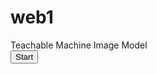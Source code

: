# web1

<!DOCTYPE html>
<html>
    <body>
        <div>Teachable Machine Image Model</div>
        <button type="button" onclick="init()">Start</button>
        <div style="visibility: hidden; position: absolute;" id="webcam-container"></div>
        <div style="visibility: hidden; position: absolute;" id="label-container"></div>
        <script src="https://cdn.jsdelivr.net/npm/@tensorflow/tfjs@1.3.1/dist/tf.min.js"></script>
        <script src="https://cdn.jsdelivr.net/npm/@teachablemachine/image@0.8/dist/teachablemachine-image.min.js"></script>
        <script type="text/javascript">
            // More API functions here:
            // https://github.com/googlecreativelab/teachablemachine-community/tree/master/libraries/image
        
            // the link to your model provided by Teachable Machine export panel
            const URL = "https://teachablemachine.withgoogle.com/models/SKh4W2QGa/";
        
            let model, webcam, labelContainer, maxPredictions;
        
            // Load the image model and setup the webcam
            async function init() {
                const modelURL = URL + "model.json";
                const metadataURL = URL + "metadata.json";
        
                // load the model and metadata
                // Refer to tmImage.loadFromFiles() in the API to support files from a file picker
                // or files from your local hard drive
                // Note: the pose library adds "tmImage" object to your window (window.tmImage)
                model = await tmImage.load(modelURL, metadataURL);
                maxPredictions = model.getTotalClasses();
        
                // Convenience function to setup a webcam
                const flip = true; // whether to flip the webcam
                webcam = new tmImage.Webcam(200, 200, flip); // width, height, flip
                await webcam.setup(); // request access to the webcam
                await webcam.play();
                window.requestAnimationFrame(loop);
        
                // append elements to the DOM
                document.getElementById("webcam-container").appendChild(webcam.canvas);
                labelContainer = document.getElementById("label-container");
                for (let i = 0; i < maxPredictions; i++) { // and class labels
                    labelContainer.appendChild(document.createElement("div"));
                }
            }
        
            async function loop() {
                webcam.update(); // update the webcam frame
                await predict();
                window.requestAnimationFrame(loop);
            }
        
            // run the webcam image through the image model
            async function predict() {
                // predict can take in an image, video or canvas html element
                const prediction = await model.predict(webcam.canvas);

                console.log(prediction[0].probability);
                if (prediction[0].probability > 0.5) {
                    console.log('day');
                    document.querySelector("body").style.backgroundColor = "white";
                    document.querySelector("body").style.color = "black";
                    
                } else {
                    console.log('night');
                    document.querySelector("body").style.backgroundColor = "black";
                    document.querySelector("body").style.color = "white";
                }

                for (let i = 0; i < maxPredictions; i++) {
                    const classPrediction =
                        prediction[i].className + ": " + prediction[i].probability.toFixed(2);
                    labelContainer.childNodes[i].innerHTML = classPrediction;
                }
            }
            init();
        </script>    
        
    </body>
</html>
